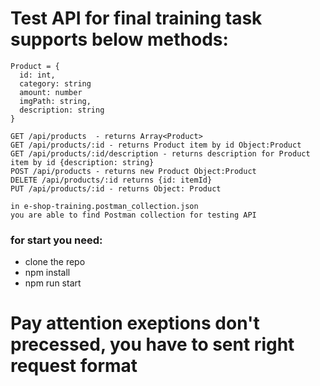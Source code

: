 # Test API for final training task supports below methods:
```
Product = {
  id: int,
  category: string
  amount: number
  imgPath: string,
  description: string
}
```
```
GET /api/products  - returns Array<Product>
GET /api/products/:id - returns Product item by id Object:Product
GET /api/products/:id/description - returns description for Product item by id {description: string}
POST /api/products - returns new Product Object:Product
DELETE /api/products/:id returns {id: itemId} 
PUT /api/products/:id - returns Object: Product
```
```
in e-shop-training.postman_collection.json 
you are able to find Postman collection for testing API
```

### for start you need:
 - clone the repo 
 - npm install 
 - npm run start
 
# Pay attention exeptions don't precessed, you have to sent right request format
